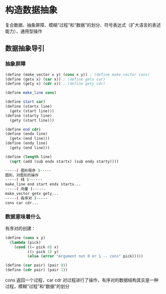 # 构造数据抽象

复合数据、抽象屏障、模糊“过程”和“数据”的划分、符号表达式（扩大语言的表述能力）、通用型操作

## 数据抽象导引

### 抽象屏障

```scheme
(define (make_vector x y) (cons x y)) ; (define make_vector cons)
(define (getx x) (car x)) ; (define getx car)
(define (gety x) (cdr x)) ; (define gety cdr)
```

```scheme
(define make_line cons)

(define start car)
(define (startx line)
  (getx (start line)))
(define (starty line)
  (gety (start line)))

(define end cdr)
(define (endx line)
  (getx (end line)))
(define (endy line)
  (gety (end line)))

(define (length line)
  (sqrt (add (sub endx startx) (sub endy starty))))
```

```bash
-----( 图形程序 )-----
图形、对图形的操作
-----( 线 )------
make_line end start endx startx...
-----( 向量 )------
make_vector getx gety...
-----( 有序对 )-----
cons car cdr...
```

### 数据意味着什么

有序对的创建：

```scheme
(define (cons x y)
  (lambda (pick)
    (cond ((= pick 0) x)
          ((= pick 1) y)
          (else (error "Argument not 0 or 1 -- cons" pick)))))

(define (car pair) (pair 0))
(define (cdr pair) (pair 1))
```

cons 返回一个过程，car cdr 对过程进行了操作，有序对的数据结构其实是一种过程，模糊“过程”和“数据”的划分
